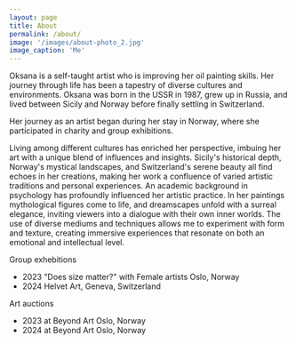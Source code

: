 ```yaml
---
layout: page
title: About
permalink: /about/
image: '/images/about-photo_2.jpg'
image_caption: 'Me'
---
```


Oksana is a self-taught artist who is improving her oil painting skills. Her journey through life has been a tapestry of diverse cultures and environments. Oksana was born in the USSR in 1987, grew up in Russia, and lived between Sicily and Norway before finally settling in Switzerland.

Her journey as an artist began during her stay in Norway, where she participated in charity and group exhibitions.

Living among different cultures has enriched her perspective, imbuing her art with a unique blend of influences and insights. Sicily's historical depth, Norway's mystical landscapes, and Switzerland's serene beauty all find echoes in her creations, making her work a confluence of varied artistic traditions and personal experiences.
An academic background in psychology has profoundly influenced her artistic practice. In her paintings mythological figures come to life, and dreamscapes unfold with a surreal elegance, inviting viewers into a dialogue with their own inner worlds. The use of diverse mediums and techniques allows me to experiment with form and texture, creating immersive experiences that resonate on both an emotional and intellectual level.


Group exhebitions

* 2023 "Does size matter?" with Female artists Oslo, Norway
* 2024 Helvet Art, Geneva, Switzerland

Art auctions

* 2023 at Beyond Art Oslo, Norway
* 2024 at Beyond Art Oslo, Norway

<!--
<div class="gallery-box">
  <div class="gallery">
    <img src="/images/100.jpg" loading="lazy">
    <img src="/images/101.jpg" loading="lazy">
    <img src="/images/102.jpg" loading="lazy">
  </div>
  <em>Gallery / <a href="https://unsplash.com/" target="_blank">Unsplash</a></em>
</div>
-->